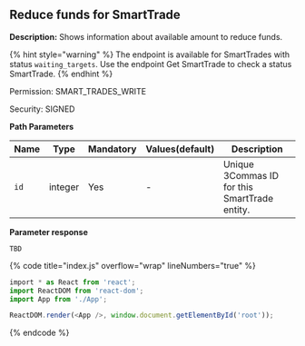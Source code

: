 ## Reduce funds for SmartTrade

**Description:** Shows information about available amount to reduce funds.

{% hint style="warning" %}
The endpoint is available for SmartTrades with status `waiting_targets`. Use the endpoint Get SmartTrade to check a status SmartTrade.
{% endhint %}

Permission: SMART_TRADES_WRITE

Security: SIGNED

**Path Parameters**

| Name | Type |	Mandatory |	Values(default)	| Description|
|------|------|-----------|-----------------|------------|
|`id`  | integer	| Yes | - | Unique 3Commas ID for this SmartTrade entity. |

**Parameter response**

`TBD`

{% code title="index.js" overflow="wrap" lineNumbers="true" %}

```javascript
‌import * as React from 'react';
import ReactDOM from 'react-dom';
import App from './App';

ReactDOM.render(<App />, window.document.getElementById('root'));
```

{% endcode %}